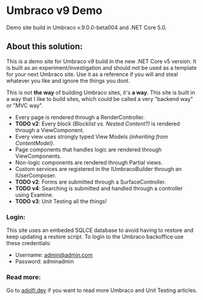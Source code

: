 # Umbraco v9 Demo
Demo site build in Umbraco v.9.0.0-beta004 and .NET Core 5.0.

## About this solution:
This is a demo site for Umbraco v9 build in the new .NET Core v5 version. 
It is built as an experiment/investigation and should not be used as a template for your next Umbraco site.
Use it as a reference if you will and steal whatever you like and ignore the things you dont.

This is not **the way** of building Umbraco sites, it's **a way**. 
This site is built in a way that I like to build sites, which could be called a very "backend way" or "MVC way". 
- Every page is rendered through a RenderController.
- **TODO v2**: Every block *(Blocklist vs. Nested Content?)* is rendered through a ViewComponent.
- Every view uses strongly typed View Models *(inheriting from ContentModel)*.
- Page components that handles logic are rendered through ViewComponents.
- Non-logic components are rendered through Partial views.
- Custom services are registered in the IUmbracoBuilder through an IUserComposer.
- **TODO v2**: Forms are submitted through a SurfaceController.
- **TODO v4**: Searching is submitted and handled through a controller using Examine.
- **TODO v3**: Unit Testing all the things!

### Login:
This site uses an embeded SQLCE database to avoid having to restore and keep updating a restore script.
To login to the Umbraco backoffice use these credentials:
- Username: admin@admin.com
- Password: adminadmin

### Read more:
Go to [adolfi.dev](https://adolfi.dev) if you want to read more Umbraco and Unit Testing articles.
